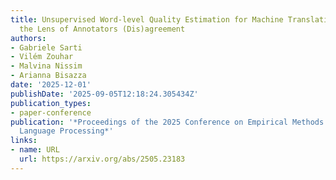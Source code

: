```yaml
---
title: Unsupervised Word-level Quality Estimation for Machine Translation Through
  the Lens of Annotators (Dis)agreement
authors:
- Gabriele Sarti
- Vilém Zouhar
- Malvina Nissim
- Arianna Bisazza
date: '2025-12-01'
publishDate: '2025-09-05T12:18:24.305434Z'
publication_types:
- paper-conference
publication: '*Proceedings of the 2025 Conference on Empirical Methods in Natural
  Language Processing*'
links:
- name: URL
  url: https://arxiv.org/abs/2505.23183
---
```

